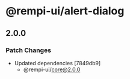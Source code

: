 # @rempi-ui/alert-dialog

## 2.0.0

### Patch Changes

- Updated dependencies [7849db9]
  - @rempi-ui/core@2.0.0
